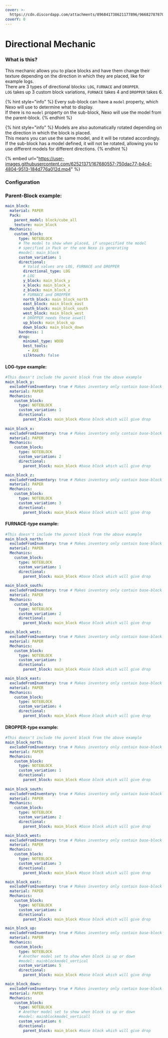 ```yaml
---
cover: >-
  https://cdn.discordapp.com/attachments/896841738621177896/966827878706708560/unknown.png
coverY: 0
---
```


# Directional Mechanic

### What is this?

This mechanic allows you to place blocks and have them change their texture depending on the direction in which they are placed, like for example logs.\
There are 3 types of directional blocks: `LOG`, `FURNACE` and `DROPPER`.\
`LOG` takes up 3 custom block variations, `FURNACE` takes 4 and `DROPPER` takes 6.

{% hint style="info" %}
Every sub-block can have a `model` property, which Nexo will use to determine what to display.\
If there is no `model` property on the sub-block, Nexo will use the model from the parent-block.
{% endhint %}

{% hint style="info" %}
Models are also automatically rotated depending on the direction in which the block is placed.\
This means you can use the same model, and it will be rotated accordingly.\
If the sub-block has a model defined, it will not be rotated, allowing you to use different models for different directions.
{% endhint %}

{% embed url="https://user-images.githubusercontent.com/62521371/167680557-750dac77-b4c4-4804-9513-184d776a012d.mp4" %}

### Configuration

### Parent-Block example:

```yaml
main_block:
  material: PAPER
  Pack:
    parent_model: block/cube_all
    texture: main_block
  Mechanics:
    custom_block:
      type: NOTEBLOCK
      # The model to show when placed, if unspecified the model
      # specified in Pack or the one Nexo is generating
      #model: main_block
      custom_variation: 1
      directional:
        # Valid values are LOG, FURNACE and DROPPER
        directional_type: LOG
        # LOG
        y_block: main_block_y
        x_block: main_block_x
        z_block: main_block_z
        # FURNACE and DROPPER
        north_block: main_block_north
        east_block: main_block_east
        south_block: main_block_south
        west_block: main_block_west
        # DROPPER needs these aswell
        up_block: main_block_up
        down_block: main_block_down
      hardness: 1
      drop:
        minimal_type: WOOD
        best_tools:
          - AXE
        silktouch: false
```

#### LOG-type example:

```yaml
#This doesn't include the parent block from the above example
main_block_y:
  excludeFromInventory: true # Makes inventory only contain base-block
  material: PAPER
  Mechanics:
    custom_block:
      type: NOTEBLOCK
      custom_variation: 1
      directional:
        parent_block: main_block #base block which will give drop
      
main_block_x:
  excludeFromInventory: true # Makes inventory only contain base-block
  material: PAPER
  Mechanics:
    custom_block:
      type: NOTEBLOCK
      custom_variation: 2
      directional:
        parent_block: main_block #base block which will give drop

main_block_z:
  excludeFromInventory: true # Makes inventory only contain base-block
  material: PAPER
  Mechanics:
    custom_block:
      type: NOTEBLOCK
      custom_variation: 3
      directional:
        parent_block: main_block #base block which will give drop
```

#### FURNACE-type example:

```yaml
#This doesn't include the parent block from the above example
main_block_north:
  excludeFromInventory: true # Makes inventory only contain base-block
  material: PAPER
  Mechanics:
    custom_block:
      type: NOTEBLOCK
      custom_variation: 1
      directional:
        parent_block: main_block #base block which will give drop
      
main_block_south:
  excludeFromInventory: true # Makes inventory only contain base-block
  material: PAPER
  Mechanics:
    custom_block:
      type: NOTEBLOCK
      custom_variation: 2
      directional:
        parent_block: main_block #base block which will give drop

main_block_west:
  excludeFromInventory: true # Makes inventory only contain base-block
  material: PAPER
  Mechanics:
    custom_block:
      type: NOTEBLOCK
      custom_variation: 3
      directional:
        parent_block: main_block #base block which will give drop

main_block_east:
  excludeFromInventory: true # Makes inventory only contain base-block
  material: PAPER
  Mechanics:
    custom_block:
      type: NOTEBLOCK
      custom_variation: 4
      directional:
        parent_block: main_block #base block which will give drop
```

#### DROPPER-type example:

```yaml
#This doesn't include the parent block from the above example
main_block_north:
  excludeFromInventory: true # Makes inventory only contain base-block
  material: PAPER
  Mechanics:
    custom_block:
      type: NOTEBLOCK
      custom_variation: 1
      directional:
        parent_block: main_block #base block which will give drop
      
main_block_south:
  excludeFromInventory: true # Makes inventory only contain base-block
  material: PAPER
  Mechanics:
    custom_block:
      type: NOTEBLOCK
      custom_variation: 2
      directional:
        parent_block: main_block #base block which will give drop

main_block_west:
  excludeFromInventory: true # Makes inventory only contain base-block
  material: PAPER
  Mechanics:
    custom_block:
      type: NOTEBLOCK
      custom_variation: 3
      directional:
        parent_block: main_block #base block which will give drop

main_block_east:
  excludeFromInventory: true # Makes inventory only contain base-block
  material: PAPER
  Mechanics:
    custom_block:
      type: NOTEBLOCK
      custom_variation: 4
      directional:
        parent_block: main_block #base block which will give drop

main_block_up:
  excludeFromInventory: true # Makes inventory only contain base-block
  material: PAPER
  Mechanics:
    custom_block:
      type: NOTEBLOCK
      # Another model set to show when block is up or down
      #model: mainblockmodel_vertical
      custom_variation: 5
      directional:
        parent_block: main_block #base block which will give drop

main_block_down:
  excludeFromInventory: true # Makes inventory only contain base-block
  material: PAPER
  Mechanics:
    custom_block:
      type: NOTEBLOCK
      # Another model set to show when block is up or down
      #model: mainblockmodel_verticall
      custom_variation: 6
      directional:
        parent_block: main_block #base block which will give drop
```
